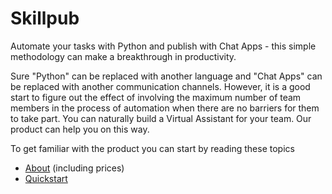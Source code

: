 # Skillpub

Automate your tasks with Python and publish with Chat Apps - this simple methodology can make a breakthrough in productivity.

Sure "Python" can be replaced with another language and "Chat Apps" can be replaced with another communication channels. However, it is a good start to figure out the effect of involving the maximum number of team members in the process of automation when there are no barriers for them to take part. You can naturally build a Virtual Assistant for your team. Our product can help you on this way.

To get familiar with the product you can start by reading these topics
 - [About](about.md#skillpub-what-is-itquestion) (including prices)
 - [Quickstart](quickstart.md#quickstart)
 



